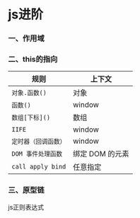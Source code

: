 # js进阶

### 一、作用域

### 二、this的指向
| 规则               | 上下文          |
| ------------------ | --------------- |
| `对象.函数()`      | 对象            |
| `函数()`           | window          |
| `数组[下标]()`     | 数组            |
| `IIFE`             | window          |
| `定时器（回调函数）`           | window          |
| `DOM 事件处理函数` | 绑定 DOM 的元素 |
| `call apply bind`  | 任意指定        |
### 三、原型链
js正则表达式